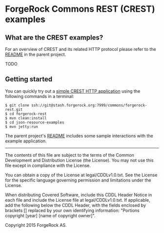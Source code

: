 # ForgeRock Commons REST (CREST) examples

## What are the CREST examples?

For an overview of CREST and its related HTTP protocol please refer to the [README](../README.md) in the parent project.

TODO

## Getting started

You can quickly try out a [simple CREST HTTP application](src/main/java/org/forgerock/json/resource/http/examples)
using the following commands in a terminal:

```
$ git clone ssh://git@stash.forgerock.org:7999/commons/forgerock-rest.git
$ cd forgerock-rest
$ mvn clean:install
$ cd json-resource-examples
$ mvn jetty:run
```

The parent project's [README](../README.md) includes some sample interactions with the example application.

* * *

The contents of this file are subject to the terms of the Common Development and
Distribution License (the License). You may not use this file except in compliance with the
License.

You can obtain a copy of the License at legal/CDDLv1.0.txt. See the License for the
specific language governing permission and limitations under the License.

When distributing Covered Software, include this CDDL Header Notice in each file and include
the License file at legal/CDDLv1.0.txt. If applicable, add the following below the CDDL
Header, with the fields enclosed by brackets [] replaced by your own identifying
information: "Portions copyright [year] [name of copyright owner]".

Copyright 2015 ForgeRock AS.
